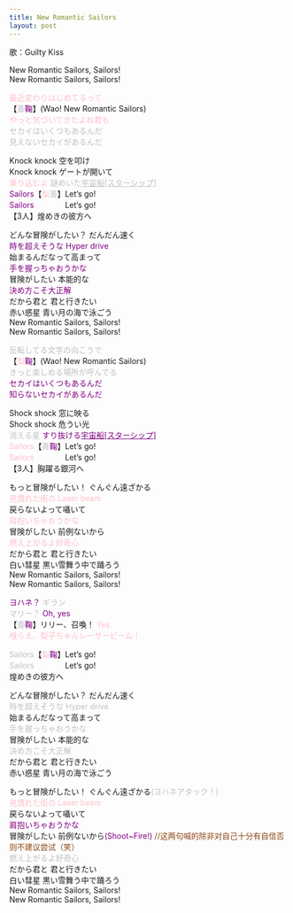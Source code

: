 ```yaml
---
title: New Romantic Sailors
layout: post
---
```

歌：Guilty Kiss

<p>New Romantic Sailors, Sailors!<br />
New Romantic Sailors, Sailors!</p>

<p><font color="pink">最近変わりはじめてるって</font><br />
【<font color="silver">善</font><font color="purple">鞠</font>】(Wao! New Romantic Sailors)<br />
<font color="pink">やっと気づいてきたよね君も</font><br />
<font color="silver">セカイはいくつもあるんだ<br />
見えないセカイがあるんだ</font></p>

<p>Knock knock 空を叩け<br />
Knock knock ゲートが開いて<br />
<font color="pink">乗り込むよ</font> <font color="silver">謎めいた<u>宇宙船[スターシップ]</u></font><br />
<font color="purple">Sailors</font>【<font color="pink">梨</font><font color="silver">善</font>】Let’s go!<br />
<font color="purple">Sailors</font>　　　　Let’s go!<br />
【3人】煌めきの彼方へ</p>

<p>どんな冒険がしたい？ だんだん速く<br />
<font color="purple">時を超えそうな Hyper drive</font><br />
始まるんだなって高まって<br />
<font color="purple">手を握っちゃおうかな</font><br />
冒険がしたい 本能的な<br />
<font color="purple">決め方こそ大正解</font><br />
だから君と 君と行きたい<br />
赤い惑星 青い月の海で泳ごう<br />
New Romantic Sailors, Sailors!<br />
New Romantic Sailors, Sailors!</p>

<p><font color="silver">反転してる文字の向こうで</font><br />
【<font color="pink">梨</font><font color="purple">鞠</font>】(Wao! New Romantic Sailors)<br />
<font color="silver">きっと楽しめる場所が呼んでる</font><br />
<font color="purple">セカイはいくつもあるんだ<br />
知らないセカイがあるんだ</font></p>

<p>Shock shock 窓に映る<br />
Shock shock 危うい光<br />
<font color="silver">消える星</font> <font color="purple">すり抜ける<u>宇宙船[スターシップ]</u></font><br />
<font color="pink">Sailors</font>【<font color="silver">善</font><font color="purple">鞠</font>】Let’s go!<br />
<font color="pink">Sailors</font>　　　　Let’s go!<br />
【3人】胸躍る銀河へ</p>

<p>もっと冒険がしたい！ ぐんぐん遠ざかる<br />
<font color="pink">見慣れた街の Laser beam</font><br />
戻らないよって囁いて<br />
<font color="pink">肩抱いちゃおうかな</font><br />
冒険がしたい 前例ないから<br />
<font color="pink">燃え上がるよ好奇心</font><br />
だから君と 君と行きたい<br />
白い彗星 黒い雪舞う中で踊ろう<br />
New Romantic Sailors, Sailors!<br />
New Romantic Sailors, Sailors!</p>

<p><font color="purple">ヨハネ？</font> <font color="silver">ギラン</font><br />
<font color="silver">マリー？</font> <font color="purple">Oh, yes</font><br />
【<font color="silver">善</font><font color="purple">鞠</font>】リリー、召喚！ <font color="pink">Yes<br />
喰らえ、梨子ちゃんレーザービーム！</font></p>

<p><font color="silver">Sailors</font>【<font color="pink">梨</font><font color="purple">鞠</font>】Let’s go!<br />
<font color="silver">Sailors</font>　　　　Let’s go!<br />
煌めきの彼方へ</p>

<p>どんな冒険がしたい？ だんだん速く<br />
<font color="silver">時を超えそうな Hyper drive</font><br />
始まるんだなって高まって<br />
<font color="silver">手を握っちゃおうかな</font><br />
冒険がしたい 本能的な<br />
<font color="silver">決め方こそ大正解</font><br />
だから君と 君と行きたい<br />
赤い惑星 青い月の海で泳ごう</p>

<p>もっと冒険がしたい！ ぐんぐん遠ざかる<font color="silver">(ヨハネアタック！)</font><br />
<font color="pink">見慣れた街の Laser beam</font><br />
戻らないよって囁いて<br />
<font color="purple">肩抱いちゃおうかな</font><br />
冒険がしたい 前例ないから<font color="purple">(Shoot~Fire!)</font> <font color="saddlebrown">//这两句喊的除非对自己十分有自信否则不建议尝试（笑）</font><br />
<font color="silver">燃え上がるよ好奇心</font><br />
だから君と 君と行きたい<br />
白い彗星 黒い雪舞う中で踊ろう<br />
New Romantic Sailors, Sailors!<br />
New Romantic Sailors, Sailors!</p>